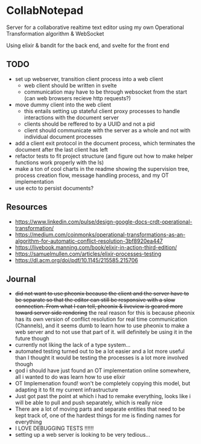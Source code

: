 # CollabNotepad

Server for a collaborative realtime text editor using my own Operational Transformation algorithm & WebSocket

Using elixir & bandit for the back end, and svelte for the front end

## TODO

- set up webserver, transition client process into a web client
  - web client should be written in svelte
  - communication may have to be through websocket from the start (can web browsers recieve http requests?)
- move dummy client into the web client
  - this entails setting up stateful client proxy processes to handle interactions with the document server
  - clients should be reffered to by a UUID and not a pid
  - client should communicate with the server as a whole and not with individual document processes
- add a client exit protocol in the document process, which terminates the document after the last client has left
- refactor tests to fit project structure (and figure out how to make helper functions work properly with the ls)
- make a ton of cool charts in the readme showing the supervision tree, process creation flow, message handling process, and my OT implementation
- use ecto to persist documents?

## Resources

- <https://www.linkedin.com/pulse/design-google-docs-crdt-operational-transformation/>
- <https://medium.com/coinmonks/operational-transformations-as-an-algorithm-for-automatic-conflict-resolution-3bf8920ea447>
- <https://livebook.manning.com/book/elixir-in-action-third-edition/>
- <https://samuelmullen.com/articles/elixir-processes-testing>
- <https://dl.acm.org/doi/pdf/10.1145/215585.215706>

## Journal

- ~~did not want to use pheonix because the client and the server have to be separate so that the editor can still be responsive with a slow connection. From what I can tell, pheonix & liveview is geared more toward server side rendering~~ the real reason for this is because pheonix has its own version of conflict resolution for real time communication (Channels), and it seems dumb to learn how to use pheonix to make a web server and to not use that part of it. will definitely be using it in the future though
- currently not liking the lack of a type system...
- automated testing turned out to be a lot easier and a lot more useful than I thought it would be testing the processes is a lot more involved though
- god i should have just found an OT implementation online somewhere, all i wanted to do was learn how to use elixir
- OT Implemenation found! won't be completely copying this model, but adapting it to fit my current infrastructure
- Just got past the point at which i had to remake everything, looks like i will be able to pull and push separately, which is really nice
- There are a lot of moving parts and separate entities that need to be kept track of, one of the hardest things for me is finding names for everything
- I LOVE DEBUGGING TESTS !!!!!!
- setting up a web server is looking to be very tedious...
